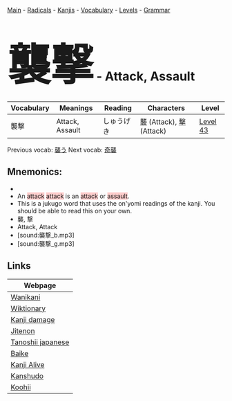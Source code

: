 <style> bigfont {font-size: 100px}</style>
[Main](../README.md) -
[Radicals](../radicals.md) -
[Kanjis](../kanjis.md) -
[Vocabulary](../vocabulary.md) -
[Levels](../levels.md) -
[Grammar](../grammar.md)
# <bigfont> 襲撃</bigfont> - Attack, Assault 

| Vocabulary | Meanings | Reading | Characters | Level |
| --- | --- | --- | --- | --- |
| 襲撃 | Attack, Assault | しゅうげき |  [襲](../kanjis/襲.md) (Attack), [撃](../kanjis/撃.md) (Attack) | [Level 43](../levels/wk_level43.md) |

Previous vocab: [襲う](襲う.md) Next vocab: [奇襲](奇襲.md) 

## Mnemonics:

* 
* An <span style="background-color:#ffcccb"> attack</span> <span style="background-color:#ffcccb"> attack</span> is an <span style="background-color:#ffcccb"> attack</span> or <span style="background-color:#ffcccb"> assault</span>.
* This is a jukugo word that uses the on'yomi readings of the kanji. You should be able to read this on your own.
* 襲, 撃
* Attack, Attack
* [sound:襲撃_b.mp3]
* [sound:襲撃_g.mp3]


## Links 

| Webpage |
| --- |
| [Wanikani          ](https://www.wanikani.com/kanji/襲撃) |
| [Wiktionary        ](https://en.wiktionary.org/wiki/襲撃) |
| [Kanji damage      ](http://www.kanjidamage.com/kanji/search?utf8=✓&q=襲撃) |
| [Jitenon           ](https://jitenon.com/kanji/襲撃) |
| [Tanoshii japanese ](https://www.tanoshiijapanese.com/dictionary/kanji.cfm?k=襲撃) |
| [Baike             ](https://baike.baidu.com/item/襲撃) |
| [Kanji Alive       ](https://app.kanjialive.com/襲撃) |
| [Kanshudo          ](https://www.kanshudo.com/searchmn?q=襲撃) |
| [Koohii            ](https://kanji.koohii.com/study/kanji/襲撃) |
